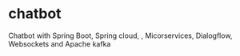 # chatbot
Chatbot with Spring Boot, Spring cloud, , Micorservices, Dialogflow, Websockets and Apache kafka
